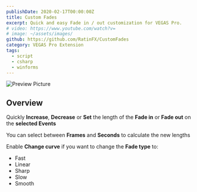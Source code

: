 ```yaml
---
publishDate: 2020-02-17T00:00:00Z
title: Custom Fades
excerpt: Quick and easy Fade in / out customization for VEGAS Pro.
# video: https://www.youtube.com/watch?v=
# image: ~/assets/images/
github: https://github.com/RatinFX/CustomFades
category: VEGAS Pro Extension
tags:
  - script
  - csharp
  - winforms
---
```


![Preview Picture](/preview/custom-fades.png)

## Overview

Quickly **Increase**, **Decrease** or **Set** the length of the **Fade in** or **Fade out** on the **selected Events**

You can select between **Frames** and **Seconds** to calculate the new lengths

Enable **Change curve** if you want to change the **Fade type** to:

- Fast
- Linear
- Sharp
- Slow
- Smooth
